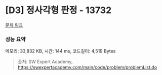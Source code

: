 # [D3] 정사각형 판정 - 13732 

[문제 링크](https://swexpertacademy.com/main/code/problem/problemDetail.do?contestProbId=AX8BAN1qTwoDFARO) 

### 성능 요약

메모리: 33,832 KB, 시간: 144 ms, 코드길이: 4,519 Bytes



> 출처: SW Expert Academy, https://swexpertacademy.com/main/code/problem/problemList.do